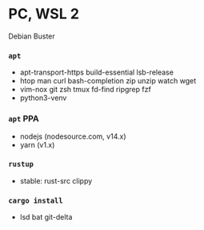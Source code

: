 PC, WSL 2
========
Debian Buster

### `apt`
- apt-transport-https build-essential lsb-release
- htop man curl bash-completion zip unzip watch wget
- vim-nox git zsh tmux fd-find ripgrep fzf
- python3-venv

### `apt` PPA
- nodejs (nodesource.com, v14.x)
- yarn (v1.x)

### `rustup`
- stable: rust-src clippy

### `cargo install`
- lsd bat git-delta
